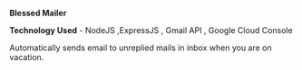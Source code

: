 **Blessed Mailer**

**Technology Used** - NodeJS ,ExpressJS , Gmail API , Google Cloud Console

Automatically sends email to unreplied mails in inbox when you are on vacation.
